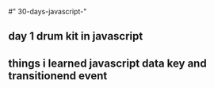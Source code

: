 #" 30-days-javascript-" 

## day 1 drum kit in javascript 
## things i learned javascript data key and transitionend event 
